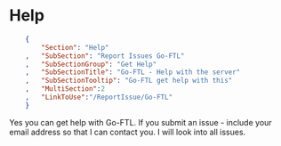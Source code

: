 Help
==================================
``` JSON
	{
		"Section": "Help"
	,	"SubSection": "Report Issues Go-FTL"
	,	"SubSectionGroup": "Get Help"
	,	"SubSectionTitle": "Go-FTL - Help with the server"
	,	"SubSectionTooltip": "Go-FTL get help with this"
	, 	"MultiSection":2
	, 	"LinkToUse":"/ReportIssue/Go-FTL"
	}
```

Yes you can get help with Go-FTL.  If you submit an issue - include your email address so that I can contact you.
I will look into all issues.




